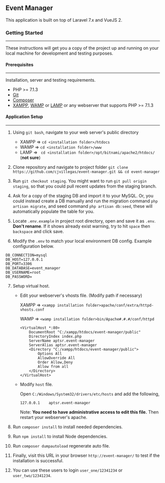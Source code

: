 ## Event Manager
This application is built on top of Laravel 7.x and VueJS 2.

### Getting Started
***
These instructions will get you a copy of the project up and running on your local machine for development and testing purposes. 

#### Prerequisites
***
Installation, server and testing requirements.

* PHP >= 7.1.3
* [Git](https://git-scm.com/downloads)
* [Composer](https://getcomposer.org/download/)
* [XAMPP](https://www.apachefriends.org/index.html), [WAMP](http://www.wampserver.com/en/) or [LAMP](https://bitnami.com/stack/lamp/installer) or any webserver that supports PHP >= 7.1.3

#### Application Setup
***
1. Using `git bash`, navigate to your web server&apos;s public directory
	* XAMPP => `cd <installation folder>/htdocs`
	* WAMP => `cd <installation folder>/www`
	* LAMP => ` cd <installation folder>/opt/bitnami/apache2/htdocs/` (**not sure**)

2. Clone repository and navigate to project folder `git clone https://github.com/cjvillegas/event-manager.git && cd event-manager`

3. Run `git checkout staging`. You might want to run `git pull origin staging`, so that you could pull recent updates from the staging branch.

4. Ask for a copy of the staging DB and import it to your MySQL. Or, you could instead create a DB manually and run the migration command `php artisan migrate`, and seed command `php artisan db:seed`, these will automatically populate the table for you.

5. Locate `.env.example` in project root directory, open and save it as `.env`. **Don&apos;t rename**. If it shows already exist warning, try to hit `space` then `backspace` and click save.

6. Modify the `.env` to match your local environment DB config. Example configuration below.
```
DB_CONNECTION=mysql
DB_HOST=127.0.0.1
DB_PORT=3306
DB_DATABASE=event_manager
DB_USERNAME=root
DB_PASSWORD=
```
7. Setup virtual host.
	- Edit your webserver&apos;s vhosts file. (Modify path if necessary)
	
		XAMPP => `<xampp installation folder>apache/conf/extra/httpd-vhosts.conf`
		
		WAMP => `<wamp installation folder>bin/Apache#.#.#/conf/httpd`
		```
		<VirtualHost *:80>
    		DocumentRoot "C:/xampp/htdocs/event-manager/public"
			DirectoryIndex index.php
			ServerName aptsr.event-manager
    		ServerAlias aptsr.event-manager
    		<Directory "C:/xampp/htdocs/event-manager/public">
        		Options All
        		AllowOverride All
        		Order Allow,Deny
        		Allow from all
    		</Directory>
		</VirtualHost>
		```
	- Modify `host` file.
	
		Open `C:/Windows/System32/drivers/etc/hosts` and add the following,
		
		```
		127.0.0.1	 aptsr.event-manager
		```
		Note: **You need to have administrative access to edit this file.**
		Then restart your webserver&apos;s apache.

8. Run `composer install` to install needed dependencies.
9. Run `npm install` to install Node dependencies.
9. Run `composer dumpautoload` regenerate auto file.

11. Finally, visit this URL in your browser `http://event-manager/` to test if the installation is successful.
12. You can use these users to login `user_one/12341234` or `user_two/12341234`.